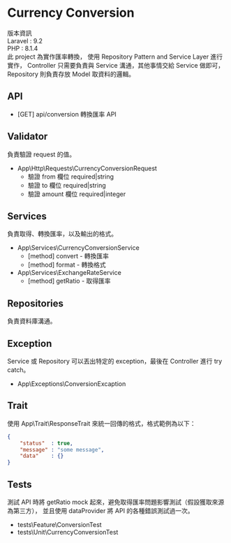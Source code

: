# Currency Conversion
版本資訊<br>
Laravel : 9.2<br>
PHP     : 8.1.4<br>
此 project 為實作匯率轉換，
使用 Repository Pattern and Service Layer 進行實作，
Controller 只需要負責與 Service 溝通，其他事情交給 Service 做即可，
Repository 則負責存放 Model 取資料的邏輯。

## API
- [GET] api/conversion 轉換匯率 API

## Validator
負責驗證 request 的值。
- App\Http\Requests\CurrencyConversionRequest
    - 驗證 from   欄位 required|string
    - 驗證 to     欄位 required|string
    - 驗證 amount 欄位 required|integer

## Services
負責取得、轉換匯率，以及輸出的格式。
- App\Services\CurrencyConversionService
    - [method] convert - 轉換匯率
    - [method] format  - 轉換格式
- App\Services\ExchangeRateService
    - [method] getRatio - 取得匯率

## Repositories
負責資料庫溝通。

## Exception
Service 或 Repository 可以丟出特定的 exception，最後在 Controller 進行 try catch。
- App\Exceptions\ConversionExcaption

## Trait
使用 App\Trait\ResponseTrait 來統一回傳的格式，格式範例為以下：
```json
{
    "status"  : true,
    "message" : "some message",
    "data"    : {}
}
```

## Tests
測試 API 時將 getRatio mock 起來，避免取得匯率問題影響測試（假設獲取來源為第三方），
並且使用 dataProvider 將 API 的各種錯誤測試過一次。
- tests\Feature\ConversionTest
- tests\Unit\CurrencyConversionTest
